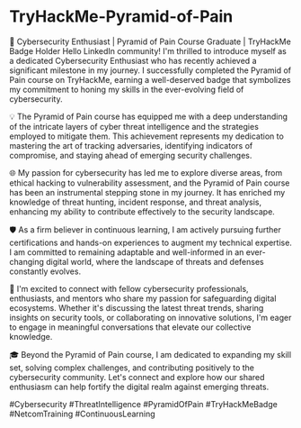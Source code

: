 # TryHackMe-Pyramid-of-Pain

🔐 Cybersecurity Enthusiast | Pyramid of Pain Course Graduate | TryHackMe Badge Holder
Hello LinkedIn community! I'm thrilled to introduce myself as a dedicated Cybersecurity Enthusiast who has recently achieved a significant milestone in my journey. I successfully completed the Pyramid of Pain course on TryHackMe, earning a well-deserved badge that symbolizes my commitment to honing my skills in the ever-evolving field of cybersecurity.

💡 The Pyramid of Pain course has equipped me with a deep understanding of the intricate layers of cyber threat intelligence and the strategies employed to mitigate them. This achievement represents my dedication to mastering the art of tracking adversaries, identifying indicators of compromise, and staying ahead of emerging security challenges.

🌐 My passion for cybersecurity has led me to explore diverse areas, from ethical hacking to vulnerability assessment, and the Pyramid of Pain course has been an instrumental stepping stone in my journey. It has enriched my knowledge of threat hunting, incident response, and threat analysis, enhancing my ability to contribute effectively to the security landscape.

🛡️ As a firm believer in continuous learning, I am actively pursuing further certifications and hands-on experiences to augment my technical expertise. I am committed to remaining adaptable and well-informed in an ever-changing digital world, where the landscape of threats and defenses constantly evolves.

🤝 I'm excited to connect with fellow cybersecurity professionals, enthusiasts, and mentors who share my passion for safeguarding digital ecosystems. Whether it's discussing the latest threat trends, sharing insights on security tools, or collaborating on innovative solutions, I'm eager to engage in meaningful conversations that elevate our collective knowledge.

🎓 Beyond the Pyramid of Pain course, I am dedicated to expanding my skill set, solving complex challenges, and contributing positively to the cybersecurity community. Let's connect and explore how our shared enthusiasm can help fortify the digital realm against emerging threats.

#Cybersecurity #ThreatIntelligence #PyramidOfPain #TryHackMeBadge #NetcomTraining #ContinuousLearning
